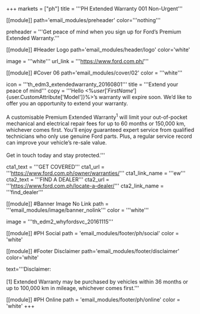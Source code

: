 +++
markets = ["ph"]
title = '''PH Extended Warranty 001 Non-Urgent'''

[[module]]
path='email_modules/preheader'
color='''nothing'''

preheader = '''Get peace of mind when you sign up for Ford’s Premium Extended Warranty.'''

[[module]] #Header Logo
path='email_modules/header/logo'
color='white'

  image = '''white'''
  url_link = '''https://www.ford.com.ph/'''

[[module]] #Cover 06
path='email_modules/cover/02'
color = '''white'''

  icon = '''th_edm3_extendedwarranty_20160801'''
  title = '''Extend your peace of mind'''
  copy = '''Hello <%${user['FirstName']}%><br /><br />Your <%${user.CustomAttribute['Model']}%>’s warranty will expire soon. We’d like to offer you an opportunity to extend your warranty.<br /><br />A customisable Premium Extended Warranty<sup>1</sup> will limit your out-of-pocket mechanical and electrical repair fees for up to 60 months or 150,000 km, whichever comes first. You’ll enjoy guaranteed expert service from qualified technicians who only use genuine Ford parts. Plus, a regular service record can improve your vehicle’s re-sale value.<br /><br />Get in touch today and stay protected.'''

  cta1_text = '''GET COVERED'''
  cta1_url = '''https://www.ford.com.ph/owner/warranties/'''
  cta1_link_name = '''ew'''
  cta2_text = '''FIND A DEALER'''
  cta2_url = '''https://www.ford.com.ph/locate-a-dealer/'''
  cta2_link_name = '''find_dealer'''

[[module]] #Banner Image No Link
path = '''email_modules/image/banner_nolink'''
color = '''white'''

  image = '''th_edm2_whyfordsvc_20161115'''

[[module]] #PH Social
path = 'email_modules/footer/ph/social'
color = 'white'

[[module]] #Footer Disclaimer
path='email_modules/footer/disclaimer'
color='white'

  text='''Disclaimer: <br /><br />[1] Extended Warranty may be purchased by vehicles within 36 months or up to 100,000 km in mileage, whichever comes first.'''

[[module]] #PH Online
path = 'email_modules/footer/ph/online'
color = 'white'
+++
